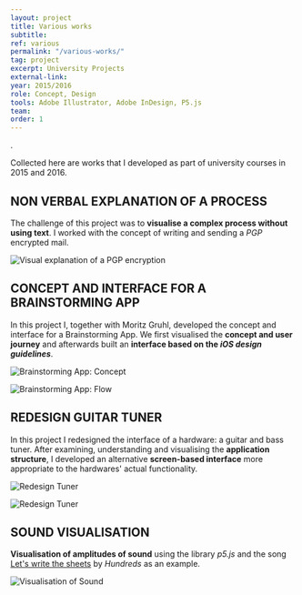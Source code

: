 ```yaml
---
layout: project
title: Various works
subtitle:
ref: various
permalink: "/various-works/"
tag: project
excerpt: University Projects
external-link:
year: 2015/2016
role: Concept, Design
tools: Adobe Illustrator, Adobe InDesign, P5.js
team:
order: 1
---
```


.

Collected here are works that I developed as part of university courses in 2015 and 2016.

## NON VERBAL EXPLANATION OF A PROCESS
The challenge of this project was to __visualise a complex process without using text__. I worked with the concept of writing and sending a _PGP_ encrypted mail.

![Visual explanation of a PGP encryption]({{site.baseurl}}/img/1000-worte.png)

## CONCEPT AND INTERFACE FOR A BRAINSTORMING APP
In this project I, together with Moritz Gruhl, developed the concept and interface for a Brainstorming App. We first visualised the __concept and user journey__ and afterwards built an __interface based on the _iOS design guidelines___.

![Brainstorming App: Concept]({{site.baseurl}}/img/gui_idea.png)

![Brainstorming App: Flow]({{site.baseurl}}/img/gui_flow.png)

## REDESIGN GUITAR TUNER
In this project I redesigned the interface of a hardware: a guitar and bass tuner. After examining, understanding and visualising the __application structure__, I developed an alternative __screen-based interface__ more appropriate to the hardwares' actual functionality.

![Redesign Tuner]({{site.baseurl}}/img/tuner_application-structure.png)

![Redesign Tuner]({{site.baseurl}}/img/tuner_redesign.png)

## SOUND VISUALISATION
__Visualisation of amplitudes of sound__ using the library _p5.js_ and the song [Let's write the sheets](https://www.youtube.com/watch?v=qb0HGvEWIJc) by _Hundreds_ as an example.

![Visualisation of Sound]({{site.baseurl}}/img/klangvisualisierung.png)
